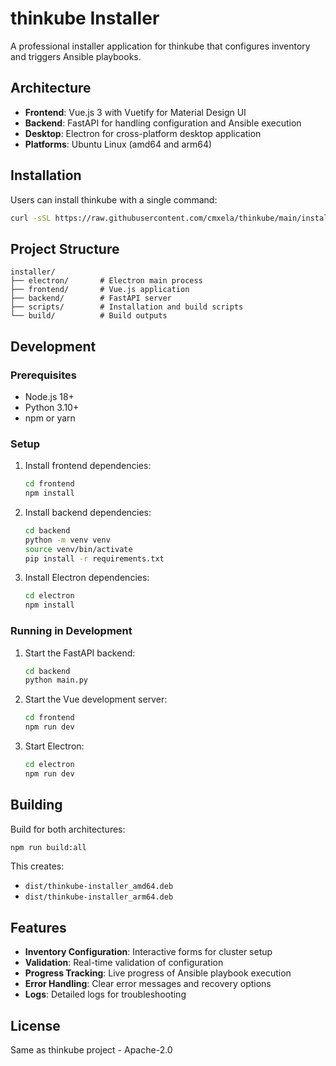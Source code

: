 # thinkube Installer

A professional installer application for thinkube that configures inventory and triggers Ansible playbooks.

## Architecture

- **Frontend**: Vue.js 3 with Vuetify for Material Design UI
- **Backend**: FastAPI for handling configuration and Ansible execution
- **Desktop**: Electron for cross-platform desktop application
- **Platforms**: Ubuntu Linux (amd64 and arm64)

## Installation

Users can install thinkube with a single command:

```bash
curl -sSL https://raw.githubusercontent.com/cmxela/thinkube/main/installer/scripts/install.sh | bash
```

## Project Structure

```
installer/
├── electron/       # Electron main process
├── frontend/       # Vue.js application
├── backend/        # FastAPI server
├── scripts/        # Installation and build scripts
└── build/          # Build outputs
```

## Development

### Prerequisites

- Node.js 18+
- Python 3.10+
- npm or yarn

### Setup

1. Install frontend dependencies:
   ```bash
   cd frontend
   npm install
   ```

2. Install backend dependencies:
   ```bash
   cd backend
   python -m venv venv
   source venv/bin/activate
   pip install -r requirements.txt
   ```

3. Install Electron dependencies:
   ```bash
   cd electron
   npm install
   ```

### Running in Development

1. Start the FastAPI backend:
   ```bash
   cd backend
   python main.py
   ```

2. Start the Vue development server:
   ```bash
   cd frontend
   npm run dev
   ```

3. Start Electron:
   ```bash
   cd electron
   npm run dev
   ```

## Building

Build for both architectures:

```bash
npm run build:all
```

This creates:
- `dist/thinkube-installer_amd64.deb`
- `dist/thinkube-installer_arm64.deb`

## Features

- **Inventory Configuration**: Interactive forms for cluster setup
- **Validation**: Real-time validation of configuration
- **Progress Tracking**: Live progress of Ansible playbook execution
- **Error Handling**: Clear error messages and recovery options
- **Logs**: Detailed logs for troubleshooting

## License

Same as thinkube project - Apache-2.0